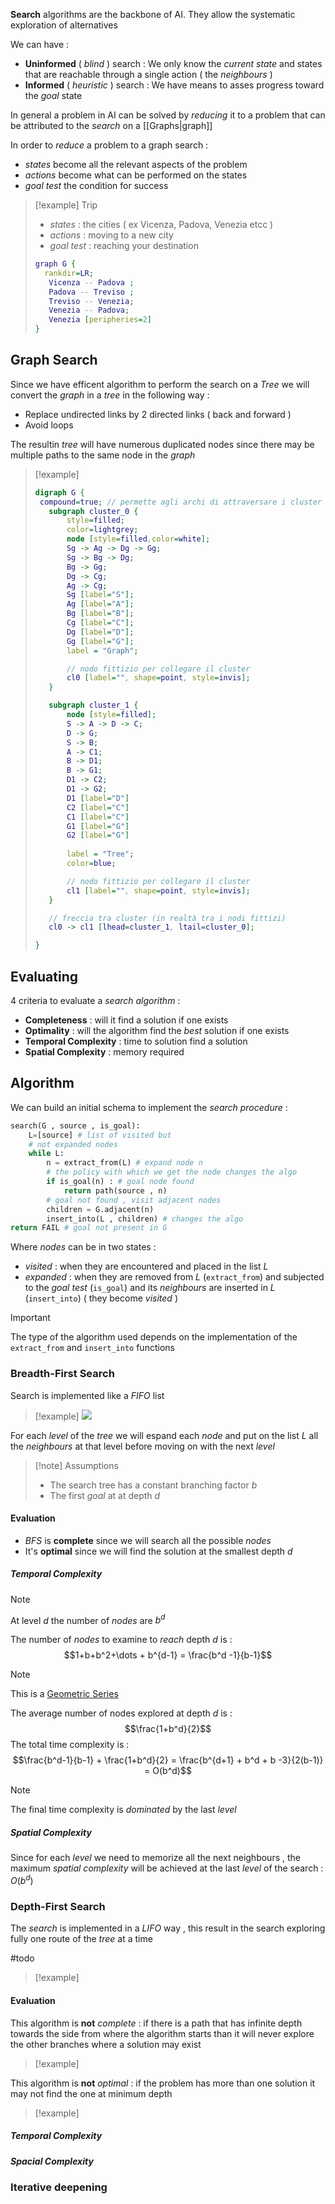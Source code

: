 **Search** algorithms are the backbone of AI. They allow the systematic exploration of alternatives 

We can have : 
+ **Uninformed** ( *blind* ) search : 
	We only know the *current state* and states that are reachable through a single action ( the *neighbours* )
+ **Informed** ( *heuristic* ) search : 
	We have means to asses progress toward the *goal* state 

In general a problem in AI can be solved by *reducing* it to a problem that can be attributed to the *search* on a [[Graphs|graph]] 

In order to *reduce* a problem to a graph search :
+ *states* become all the relevant aspects of the problem
+ *actions* become what can be performed on the states
+ *goal test* the condition for success 

>[!example] Trip
>+ *states* : the cities ( ex Vicenza, Padova, Venezia etcc )
>+ *actions* : moving to a new city 
>+ *goal test* : reaching your destination
>``` dot
>graph G {
>	rankdir=LR;
>    Vicenza -- Padova ;
>    Padova -- Treviso ;
>    Treviso -- Venezia;
>    Venezia -- Padova;
>    Venezia [peripheries=2]
>}
>```

## Graph Search

Since we have efficent algorithm to perform the search on a *Tree* we will convert the *graph* in a *tree* in the following way : 

+ Replace undirected links by $2$ directed links ( back and forward )
+ Avoid loops

The resultin *tree* will have numerous duplicated nodes since there may be multiple paths to the same node in the *graph*

>[!example] 
>```dot
>digraph G {
>  compound=true; // permette agli archi di attraversare i cluster
>    subgraph cluster_0 {
>        style=filled;
>        color=lightgrey;
>        node [style=filled,color=white];
>        Sg -> Ag -> Dg -> Gg;
>        Sg -> Bg -> Dg;
>        Bg -> Gg;
>        Dg -> Cg;
>        Ag -> Cg;
>        Sg [label="S"];
>        Ag [label="A"];
>        Bg [label="B"];
>        Cg [label="C"];
>        Dg [label="D"];
>        Gg [label="G"];
>        label = "Graph";
>
>        // nodo fittizio per collegare il cluster
>        cl0 [label="", shape=point, style=invis];
>    }
>
>    subgraph cluster_1 {
>        node [style=filled];
>        S -> A -> D -> C;
>        D -> G;
>        S -> B;
>        A -> C1;
>        B -> D1;
>        B -> G1;
>        D1 -> C2;
>        D1 -> G2;
>        D1 [label="D"]
>        C2 [label="C"]
>        C1 [label="C"]
>        G1 [label="G"]
>        G2 [label="G"]
>        
>        label = "Tree";
>        color=blue;
>
>        // nodo fittizio per collegare il cluster
>        cl1 [label="", shape=point, style=invis];
>    }
>
>    // freccia tra cluster (in realtà tra i nodi fittizi)
>    cl0 -> cl1 [lhead=cluster_1, ltail=cluster_0];
>
>}
>```

## Evaluating

4 criteria to evaluate a *search algorithm* :
+ **Completeness** : will it find a solution if one exists
+ **Optimality** : will the algorithm find the *best* solution if one exists
+ **Temporal Complexity** : time to solution find a solution 
+ **Spatial Complexity** : memory required

## Algorithm

We can build an initial schema to implement the *search procedure* : 
```python
search(G , source , is_goal):
	L=[source] # list of visited but
	# not expanded nodes
	while L:
		n = extract_from(L) # expand node n
		# the policy with which we get the node changes the algo
		if is_goal(n) : # goal node found
			return path(source , n)
		# goal not found , visit adjacent nodes
		children = G.adjacent(n)
		insert_into(L , children) # changes the algo
return FAIL # goal not present in G 
```

Where *nodes* can be in two states : 
+ *visited* : 
	when they are encountered and placed in the list $L$ 
+ *expanded* :
	when they are removed from $L$ (`extract_from`) and subjected to the *goal test* (`is_goal`) and its *neighbours* are inserted in $L$ (`insert_into`) ( they become *visited* )

>[!important] 
>The type of the algorithm used depends on the implementation of the `extract_from` and `insert_into` functions
>

### Breadth-First Search

Search is implemented like a *FIFO* list

>[!example] 
>![](https://v.redd.it/hzx5bc9y7o241/DASH_1080)
>

For each *level* of the *tree* we will espand each *node* and put on the list $L$ all the *neighbours* at that level before moving on with the next *level*

>[!note] Assumptions
>+ The search tree has a constant branching factor $b$ 
>+ The first *goal* at at depth $d$

#### Evaluation

+ *BFS* is **complete** since we will search all the possible *nodes* 
+ It's **optimal** since we will find the solution at the smallest depth $d$ 

##### Temporal Complexity

>[!note] 
>At level $d$ the number of *nodes* are $b^d$ 

The number of *nodes* to examine to *reach* depth $d$ is : 
$$1+b+b^2+\dots + b^{d-1} = \frac{b^d -1}{b-1}$$
>[!note]
>This is a [Geometric Series](https://mathworld.wolfram.com/GeometricSeries.html)

The average number of nodes explored at depth $d$ is : 
$$\frac{1+b^d}{2}$$
The total time complexity is : 
$$\frac{b^d-1}{b-1} + \frac{1+b^d}{2} = \frac{b^{d+1} + b^d + b -3}{2(b-1)} = O(b^d)$$
>[!note] 
>The final time complexity is *dominated* by the last *level*

##### Spatial Complexity

Since for each *level* we need to memorize all the next neighbours , the maximum *spatial complexity*  will be achieved at the last *level* of
the search : $O(b^d)$
### Depth-First Search

The *search* is implemented in a *LIFO* way , this result in the search exploring fully one route of the *tree* at a time

#todo 

>[!example] 

#### Evaluation

This algorithm is **not** *complete* : if there is a path that has infinite depth towards the side from where the algorithm starts than it will never explore the other branches where a solution may exist

>[!example] 


This algorithm is **not** *optimal* : if the problem has more than one solution it may not find the one at minimum depth

>[!example] 

##### Temporal Complexity

##### Spacial Complexity

### Iterative deepening

